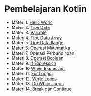 # Pembelajaran Kotlin

+ Materi 1. [Hello World](https://github.com/anagdesa/Kotlin/blob/master/Hello_World.kt)
+ Materi 2. [Tipe Data](https://github.com/anagdesa/Kotlin/blob/master/TipeData.kt)
+ Materi 3. [Variable](https://github.com/anagdesa/Kotlin/blob/master/Variable.kt)
+ Materi 4. [Tipe Data Array](https://github.com/anagdesa/Kotlin/blob/master/TipeDataArray.kt)
+ Materi 5. [Tipe Data Range](https://github.com/anagdesa/Kotlin/blob/master/TipeDataRange.kt)
+ Materi 6. [Operasi Matematika](https://github.com/anagdesa/Kotlin/blob/master/OperasiMatematika.kt)
+ Materi 7. [Operasi Perbandingan](https://github.com/anagdesa/Kotlin/blob/master/OperasiPerbandingan.kt)
+ Materi 8. [Operasi Boolean](https://github.com/anagdesa/Kotlin/blob/master/OperasiBoolean.kt)
+ Materi 9. [If Expression](https://github.com/anagdesa/Kotlin/blob/master/IfExpression.kt)
+ Materi 10 [When Expression](https://github.com/anagdesa/Kotlin/blob/master/WhenExpression.kt)
+ Materi 11. [For Loops](https://github.com/anagdesa/Kotlin/blob/master/FoorLoops.kt)
+ Materi 12. [While Loops](https://github.com/anagdesa/Kotlin/blob/master/WhileLoops.kt)
+ Materi 13. [Do While Loops](https://github.com/anagdesa/Kotlin/blob/master/DoWhileLoops.kt)
+ Materi 14. [Break dan Continue](https://github.com/anagdesa/Kotlin/blob/master/BreakContinue.kt)
